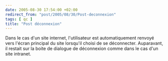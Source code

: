 ```yaml
---
date: 2005-08-30 17:54:00 +02:00
redirect_from: "post/2005/08/30/Post-deconnexion"
tags: [ qc ]
title: "Post déconnexion"
---
```


Dans le cas d'un site internet, l'utilisateur est automatiquement renvoyé
vers l'écran principal du site lorsqu'il choisi de se déconnecter. Auparavant,
il restait sur la boite de dialogue de déconnexion comme dans le cas d'un site
intranet.
